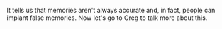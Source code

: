 It tells us that memories aren't always accurate and, in fact, people can
implant false memories. Now let's go to Greg to talk more about this.
